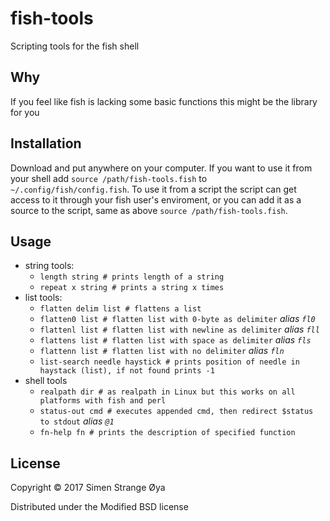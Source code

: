 # fish-tools

Scripting tools for the fish shell

## Why

If you feel like fish is lacking some basic functions this might be the library for you

## Installation

Download and put anywhere on your computer. If you want to use it from your shell add `source /path/fish-tools.fish` to `~/.config/fish/config.fish`. To use it from a script the script can get access to it through your fish user's enviroment, or you can add it as a source to the script, same as above `source /path/fish-tools.fish`.

## Usage

* string tools: 
	* `length string # prints length of a string`
	* `repeat x string # prints a string x times`
* list tools: 
	* `flatten delim list # flattens a list`
	* `flatten0 list # flatten list with 0-byte as delimiter` *alias `fl0`*
	* `flattenl list # flatten list with newline as delimiter` *alias `fll`*
	* `flattens list # flatten list with space as delimiter` *alias `fls`*
	* `flattenn list # flatten list with no delimiter` *alias `fln`*
	* `list-search needle haystick # prints position of needle in haystack (list), if not found prints -1`
* shell tools
	* `realpath dir # as realpath in Linux but this works on all platforms with fish and perl`
	* `status-out cmd # executes appended cmd, then redirect $status to stdout` *alias `@1`*
	* `fn-help fn # prints the description of specified function`

## License

Copyright © 2017 Simen Strange Øya

Distributed under the Modified BSD license